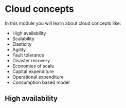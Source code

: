 # Cloud concepts

In this module you will learn about cloud concepts like:
* High availability
* Scalability
* Elasticity
* Agility
* Fault tolerance
* Disaster recovery
* Economies of scale
* Capital expenditure
* Operational expenditure
* Consumption based model

## High availability

